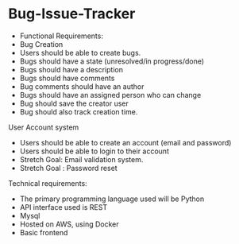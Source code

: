 # Bug-Issue-Tracker

- Functional Requirements:
- Bug Creation
- Users should be able to create bugs.
- Bugs should have a state (unresolved/in progress/done)
- Bugs should have a description
- Bugs should have comments
- Bug comments should have an author
- Bugs should have an assigned person who can change
- Bug should save the creator user
- Bug should also track creation time.

User Account system
- Users should be able to create an account (email and password)
- Users should be able to login to their account
- Stretch Goal: Email validation system.
- Stretch Goal : Password reset


Technical requirements:
- The primary programming language used will be Python
- API interface used is REST
- Mysql
- Hosted on AWS, using Docker
- Basic frontend
